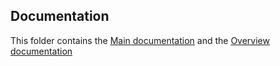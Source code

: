 ## Documentation

This folder contains the [Main documentation](Interface_Description-PowerShell.pdf) and the [Overview documentation](ps-wrapper-overview.pdf)
